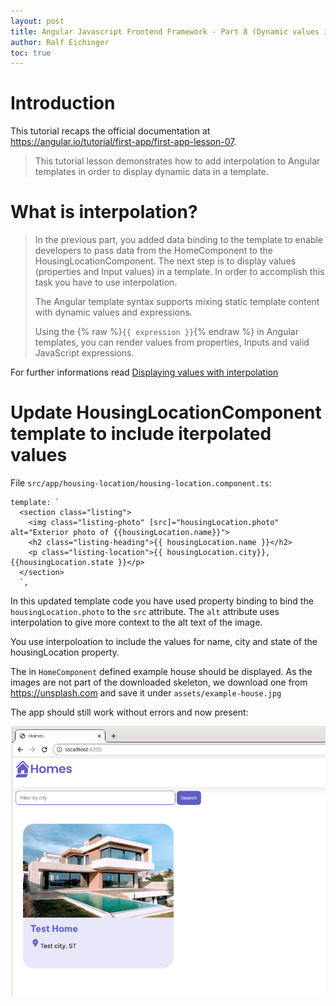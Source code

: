 ```yaml
---
layout: post
title: Angular Javascript Frontend Framework - Part 8 (Dynamic values in templates)
author: Ralf Eichinger
toc: true
---
```



# Introduction

This tutorial recaps the official documentation at <https://angular.io/tutorial/first-app/first-app-lesson-07>.

>This tutorial lesson demonstrates how to add interpolation to Angular templates in order to display dynamic data in a template.

# What is interpolation?

> In the previous part, you added data binding to the template to enable developers to pass data from the HomeComponent to the HousingLocationComponent. The next step is to display values (properties and Input values) in a template. In order to accomplish this task you have to use interpolation.
>
> The Angular template syntax supports mixing static template content with dynamic values and expressions.
>
> Using the {% raw %}`{{ expression }}`{% endraw %} in Angular templates, you can render values from properties, Inputs and valid JavaScript expressions.

For further informations read [Displaying values with interpolation](https://angular.io/guide/interpolation)

# Update HousingLocationComponent template to include iterpolated values

File `src/app/housing-location/housing-location.component.ts`:

```
template: `
  <section class="listing">
    <img class="listing-photo" [src]="housingLocation.photo" alt="Exterior photo of {{housingLocation.name}}">
    <h2 class="listing-heading">{{ housingLocation.name }}</h2>
    <p class="listing-location">{{ housingLocation.city}}, {{housingLocation.state }}</p>
  </section>
  `,
```

In this updated template code you have used property binding to bind the `housingLocation.photo` to the `src` attribute. The `alt` attribute uses interpolation to give more context to the alt text of the image.

You use interpoloation to include the values for name, city and state of the housingLocation property.

The in `HomeComponent` defined example house should be displayed. As the images are not part of the downloaded skeleton, we download one from <https://unsplash.com> and save it under `assets/example-house.jpg`

The app should still work without errors and now present:

![Homes housing location example](/assets/topics/development/javascript/angular-homes-04.jpg)